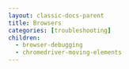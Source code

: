 ```yaml
---
layout: classic-docs-parent
title: Browsers
categories: [troubleshooting]
children:
  - browser-debugging
  - chromedriver-moving-elements
---
```

